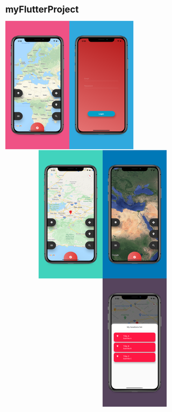 # myFlutterProject
<img src="/app-screenshots/5.8-inch Screenshot 1.jpg"  width="200" height="400" >
<img src="/app-screenshots/5.8-inch Screenshot 2.jpg"  width="200" height="400" align="left">
<img src="/app-screenshots/5.8-inch Screenshot 3.jpg"  width="200" height="400" align="right">
<img src="/app-screenshots/5.8-inch Screenshot 4.jpg"  width="200" height="400" align="right">
<img src="/app-screenshots/5.8-inch Screenshot 5.jpg"  width="200" height="400" align="right" >
